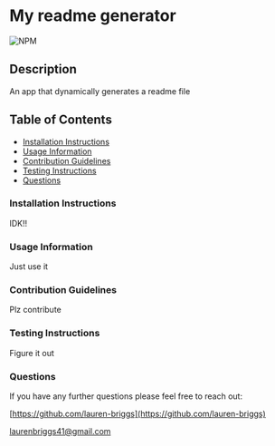 # My readme generator

  ![NPM](https://img.shields.io/npm/l/inquirer)

  ## Description
An app that dynamically generates a readme file

  ## Table of Contents
  - [Installation Instructions](#Installation-Instructions)
  - [Usage Information](#Usage-Information)
  - [Contribution Guidelines](#Contribution-Guidelines)
  - [Testing Instructions](#Testing-Instructions)
  - [Questions](#Questions)

  ### Installation Instructions
IDK!!

  ### Usage Information
Just use it

  ### Contribution Guidelines
Plz contribute 

  ### Testing Instructions
Figure it out

  ### Questions
  If you have any further questions please feel free to reach out:

[https://github.com/lauren-briggs](https://github.com/lauren-briggs)

laurenbriggs41@gmail.com
